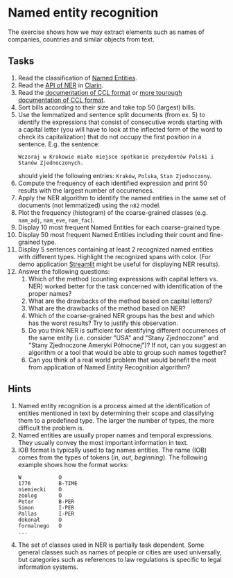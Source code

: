 # Named entity recognition

The exercise shows how we may extract elements such as names of companies, countries and similar objects from text.

## Tasks

1. Read the classification of [Named Entities](http://clarin-pl.eu/pliki/warsztaty/Wyklad3-inforex-liner2.pdf).
1. Read the [API of NER](https://wiki.clarin-pl.eu/pl/nlpws/services/liner2) in [Clarin](https://ws.clarin-pl.eu/ner.shtml).
1. Read the [documentation of CCL format](https://wiki.clarin-pl.eu/pl/nlpws/services/ccl) or [more tourough documentation of CCL format](http://nlp.pwr.wroc.pl/redmine/projects/corpus2/wiki/CCL_format).
1. Sort bills according to their size and take top 50 (largest) bills.
1. Use the lemmatized and sentence split documents (from ex. 5) to identify the expressions that consist of consecutive
   words starting with a capital letter (you will have to look at the inflected form of the word to check its
   capitalization) that do not occupy the first position in a sentence. E.g. the sentence:
   ```
   Wczoraj w Krakowie miało miejsce spotkanie prezydentów Polski i Stanów Zjednoczonych.
   ```
   should yield the following entries: `Kraków`, `Polska`, `Stan Zjednoczony`.
1. Compute the frequency of each identified expression and print 50 results with the largest number of occurrences.
1. Apply the NER algorithm to identify the named entities in the same set of documents (not lemmatized) using the `n82` model.
1. Plot the frequency (histogram) of the coarse-grained classes (e.g. `nam_adj`, `nam_eve`, `nam_fac`).
1. Display 10 most frequent Named Entities for each coarse-grained type.
1. Display 50 most frequent Named Entities including their count and fine-grained type.
2. Display 5 sentences containing at least 2 recognized named entities with different types. Highlight the recognized spans with color.
   (For demo application [Streamlit](https://streamlit.io/) might be useful for displaying NER results).
4. Answer the following questions:
   1. Which of the method (counting expressions with capital letters vs. NER) worked better for the task concerned with
      identification of the proper names?
   1. What are the drawbacks of the method based on capital letters?
   1. What are the drawbacks of the method based on NER?
   1. Which of the coarse-grained NER groups has the best and which has the worst results? Try to justify this
      observation.
   1. Do you think NER is sufficient for identifying different occurrences of the same entity (i.e. consider "USA" and
      "Stany Zjednoczone" and "Stany Zjednoczone Ameryki Północnej")? If not, can you suggest an algorithm or a tool that
      would be able to group such names together?
   1. Can you think of a real world problem that would benefit the most from application of Named Entity Recognition
      algorithm?

## Hints

1. Named entity recognition is a process aimed at the identification of entities mentioned in text by determining their
   scope and classifying them to a predefined type. The larger the number of types, the more difficult the problem is.
1. Named entities are usually proper names and temporal expressions. They usually convey the most important information
   in text.
1. IOB format is typically used to tag names entities. The name (IOB) comes from the types of tokens (_in_, _out_, _beginning_).
   The following example shows how the format works:
   ```
   W            O
   1776         B-TIME
   niemiecki    O
   zoolog       O
   Peter        B-PER
   Simon        I-PER
   Pallas       I-PER
   dokonał      O
   formalnego   O
   ...
   ```
1. The set of classes used in NER is partially task dependent. Some general classes such as names of people or cities
   are used universally, but categories such as references to law regulations is specific to legal information systems.
